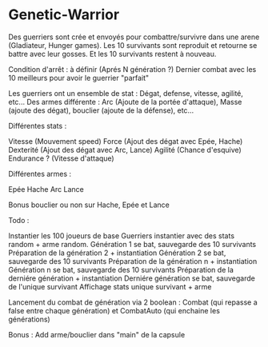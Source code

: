 # Genetic-Warrior

Des guerriers sont crée et envoyés pour combattre/survivre dans une arene (Gladiateur, Hunger games). 
Les 10 survivants sont reproduit et retourne se battre avec leur gosses. Et les 10 survivants restent à nouveau.

Condition d'arrêt : à définir (Aprés N génération ?)
Dernier combat avec les 10 meilleurs pour avoir le guerrier "parfait"

Les guerriers ont un ensemble de stat : Dégat, defense, vitesse, agilité, etc...
Des armes différente : Arc (Ajoute de la portée d'attaque), Masse (ajoute des dégat), bouclier (ajoute de la défense), etc...



Différentes stats :

Vitesse (Mouvement speed)
Force (Ajout des dégat avec Epée, Hache)
Dexterité (Ajout des dégat avec Arc, Lance)
Agilité (Chance d'esquive)
Endurance ? (Vitesse d'attaque)

Différentes armes :

Epée
Hache
Arc
Lance

Bonus bouclier ou non sur Hache, Epée et Lance


Todo : 

Instantier les 100 joueurs de base
Guerriers instantier avec des stats random + arme random. 
Génération 1 se bat, sauvegarde des 10 survivants
Préparation de la génération 2 + instantiation
Génération 2 se bat, sauvegarde des 10 survivants
Préparation de la génération n + instantiation
Génération n se bat, sauvegarde des 10 survivants
Préparation de la derniére génération + instantiation
Derniére génération se bat, sauvegarde de l'unique survivant
Affichage stats unique survivant + arme

Lancement du combat de génération via 2 boolean : Combat (qui repasse a false entre chaque génération) et CombatAuto (qui enchaine les générations)

Bonus : Add arme/bouclier dans "main" de la capsule